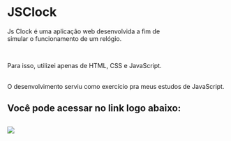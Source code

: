 # JSClock
<p>Js Clock é uma aplicação web desenvolvida a fim de</br>
simular o funcionamento de um relógio.<p></br>


<p>Para isso, utilizei apenas de HTML, CSS e JavaScript.<p>
<br>
O desenvolvimento serviu como exercício pra meus estudos de JavaScript.
  
<h2>Você pode acessar no link logo abaixo:<h2>
  <img href="https://fabriciosantossantana.github.io/JSclock/" src="![image](https://user-images.githubusercontent.com/86753432/127569341-8c8c5773-75b7-4468-b347-8914536ca52f.png)">
